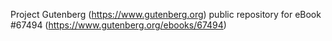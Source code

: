 Project Gutenberg (https://www.gutenberg.org) public repository for
eBook #67494 (https://www.gutenberg.org/ebooks/67494)
